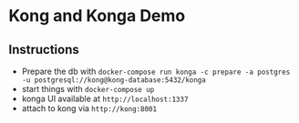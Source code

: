 # Kong and Konga Demo

## Instructions

* Prepare the db with `docker-compose run konga -c prepare -a postgres -u postgresql://kong@kong-database:5432/konga`
* start things with `docker-compose up`
* konga UI available at `http://localhost:1337`
* attach to kong via `http://kong:8001`